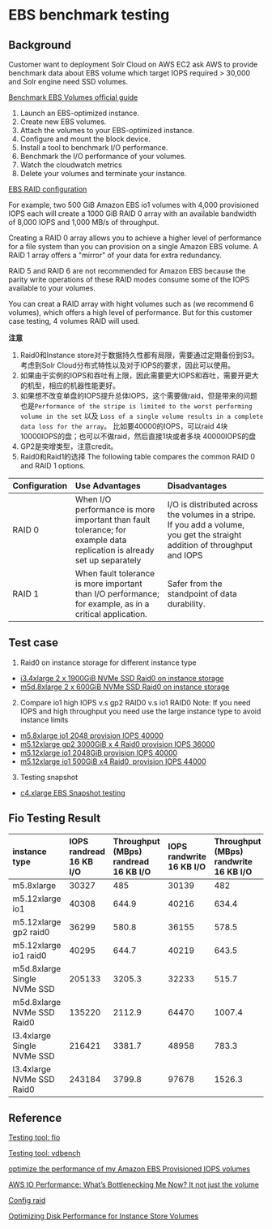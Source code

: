 # EBS benchmark testing

## Background
Customer want to deployment Solr Cloud on AWS EC2 ask AWS to provide benchmark data about EBS volume which target IOPS required > 30,000 and Solr engine need SSD volumes.

[Benchmark EBS Volumes official guide](https://docs.aws.amazon.com/AWSEC2/latest/UserGuide/benchmark_procedures.html)

1. Launch an EBS-optimized instance.
2. Create new EBS volumes.
3. Attach the volumes to your EBS-optimized instance.
4. Configure and mount the block device.
5. Install a tool to benchmark I/O performance.
6. Benchmark the I/O performance of your volumes.
7. Watch the cloudwatch metrics
8. Delete your volumes and terminate your instance.

[EBS RAID configuration](https://docs.aws.amazon.com/AWSEC2/latest/UserGuide/raid-config.html)

For example, two 500 GiB Amazon EBS io1 volumes with 4,000 provisioned IOPS each will create a 1000 GiB RAID 0 array with an available bandwidth of 8,000 IOPS and 1,000 MB/s of throughput.

Creating a RAID 0 array allows you to achieve a higher level of performance for a file system than you can provision on a single Amazon EBS volume. A RAID 1 array offers a "mirror" of your data for extra redundancy.

RAID 5 and RAID 6 are not recommended for Amazon EBS because the parity write operations of these RAID modes consume some of the IOPS available to your volumes. 

You can creat a RAID array with hight volumes such as (we recommend 6 volumes), which offers a high level of performance. But for this customer case testing, 4 volumes RAID will used. 

**注意**
1. Raid0和Instance store对于数据持久性都有局限，需要通过定期备份到S3。考虑到Solr Cloud分布式特性以及对于IOPS的要求，因此可以使用。
2. 如果由于实例的IOPS和吞吐有上限，因此需要更大IOPS和吞吐，需要开更大的机型，相应的机器性能更好。
3. 如果想不改变单盘的IOPS提升总体IOPS，这个需要做raid，但是带来的问题也是`Performance of the stripe is limited to the worst performing volume in the set` 以及 `Loss of a single volume results in a complete data loss for the array`。
比如要40000的IOPS，可以raid 4块 10000IOPS的盘；也可以不做raid，然后直接1块或者多块 40000IOPS的盘
4. GP2是突增类型，注意credit。
5. Raid0和Raid1的选择
The following table compares the common RAID 0 and RAID 1 options.

| Configuration | Use Advantages |  Disadvantages |
| :------ | :------ | :------|
|RAID 0 | When I/O performance is more important than fault tolerance;  for example data replication is already set up separately | I/O is distributed across the volumes in a stripe. If you add a volume, you get the straight addition of throughput and IOPS | Performance of the stripe is limited to the worst performing volume in the set. Loss of a single volume results in a complete data loss for the array. |
| RAID 1 | When fault tolerance is more important than I/O performance; for example, as in a critical application. | Safer from the standpoint of data durability. | Does not provide a write performance improvement; requires more Amazon EC2 to Amazon EBS bandwidth than non-RAID configurations because the data is written to multiple volumes simultaneously. |


## Test case
1. Raid0 on instance storage for different instance type
- [i3.4xlarge 2 x 1900GiB NVMe SSD Raid0 on instance storage](script/i3.4xlarge-nvmessd-ebs-benchmark.md)
- [m5d.8xlarge 2 x 600GiB NVMe SSD Raid0 on instance storage](script/m5d.4xlarge-nvmessd-ebs-benchmark.md)

2. Compare io1 high IOPS v.s gp2 RAID0 v.s io1 RAID0
Note: If you need IOPS and high throughput you need use the large instance type to avoid instance limits 
- [m5.8xlarge io1 2048 provision IOPS 40000](script/m5.8xlarge-io1-ebs-benchmark.md)
- [m5.12xlarge gp2 3000GiB x 4 Raid0 provision IOPS 36000](script/m5.12xlarge-gp2-raid-ebs-benchmark.md)
- [m5.12xlarge io1 2048GiB provision IOPS 40000](script/m5.12xlarge-io1-ebs-benchmark.md)
- [m5.12xlarge io1 500GiB x4 Raid0, provision IOPS 44000](script/m5.12xlarge-io1-raid-ebs-benchmark.md)

3. Testing snapshot
- [c4.xlarge EBS Snapshot testing](script/c4.xlarge-gp2-io1-benchmark.md)


## Fio Testing Result
| instance type | IOPS randread 16 KB I/O | Throughput (MBps) randread 16 KB I/O | IOPS randwrite 16 KB I/O |  Throughput (MBps) randwrite 16 KB I/O | IOPS randread 4 KB I/O |  Throughput (MBps) randread 4 KB I/O | IOPS randwrite 4 KB I/O |  Throughput (MBps) randwrite 4 KB I/O| 
| :----------- | :----------- | :----------- | :----------- | :----------- | :----------- | :----------- | :----------- | :----------- | 
| m5.8xlarge  | 30327 | 485 | 30139 | 482 | N/A | N/A | N/A | N/A |
| m5.12xlarge io1 | 40308 | 644.9 | 40216 | 634.4 | N/A | N/A | N/A | N/A |
| m5.12xlarge gp2 raid0 | 36299 | 580.8 | 36155 | 578.5 | N/A | N/A | N/A | N/A |
| m5.12xlarge io1 raid0 | 40295 | 644.7 | 40219 | 643.5 | N/A | N/A | N/A | N/A |
| m5d.8xlarge Single NVMe SSD | 205133 | 3205.3 | 32233 | 515.7 | 437578 | 1709.3 | 117463 | 469.8 |
| m5d.8xlarge NVMe SSD Raid0 | 135220 | 2112.9 | 64470 | 1007.4 | 470710 | 1838.8 | 234654 | 938.6 |
| I3.4xlarge Single NVMe SSD | 216421 | 3381.7 | 48958 | 783.3 | 581387 | 2271.5 | 180559 | 722.2 | 
| I3.4xlarge NVMe SSD Raid0 | 243184 | 3799.8 | 97678 | 1526.3 | 824841 | 3222.4 | 357232 | 1395.5


## Reference

[Testing tool: fio](https://docs.aws.amazon.com/AWSEC2/latest/UserGuide/benchmark_procedures.html)

[Testing tool: vdbench](https://www.oracle.com/technetwork/server-storage/vdbench-downloads-1901681.html)

[optimize the performance of my Amazon EBS Provisioned IOPS volumes](https://aws.amazon.com/premiumsupport/knowledge-center/optimize-ebs-provisioned-iops/)

[AWS IO Performance: What’s Bottlenecking Me Now? It not just the volume](https://medium.com/@TheLaddersEng/aws-io-performance-whats-bottlenecking-me-now-9b10b877bbef)

[Config raid](https://docs.aws.amazon.com/AWSEC2/latest/UserGuide/raid-config.html)

[Optimizing Disk Performance for Instance Store Volumes](https://docs.aws.amazon.com/AWSEC2/latest/UserGuide/disk-performance.html)
